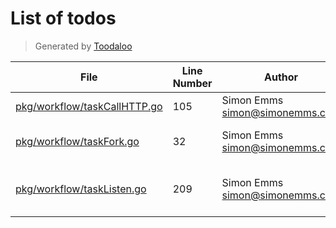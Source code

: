 # List of todos

> Generated by [Toodaloo](https://toodaloo.dev)

| File | Line Number | Author | Message |
| --- | --- | --- | --- |
| [pkg/workflow/taskCallHTTP.go](pkg/workflow/taskCallHTTP.go#L105) | 105 | Simon Emms <simon@simonemms.com> | configure the timeout |
| [pkg/workflow/taskFork.go](pkg/workflow/taskFork.go#L32) | 32 | Simon Emms <simon@simonemms.com> | handle competing forks |
| [pkg/workflow/taskListen.go](pkg/workflow/taskListen.go#L209) | 209 | Simon Emms <simon@simonemms.com> | figure out a way of customising the timeout |
